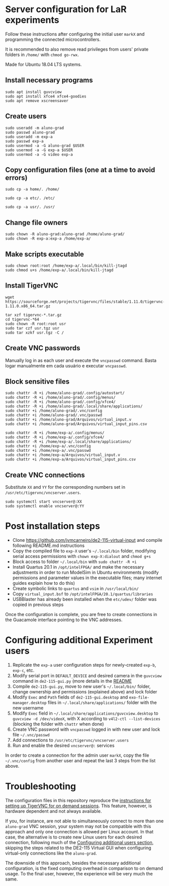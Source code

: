 # Server configuration for LaR experiments
Follow these instructions after configuring the initial user `markX` and programming the connected microcontrollers.

It is recommended to also remove read privileges from users' private folders in `/home/` with `chmod go-rwx`.

Made for Ubuntu 18.04 LTS systems.

## Install necessary programs
```
sudo apt install guvcview
sudo apt install xfce4 xfce4-goodies
sudo apt remove xscreensaver
```

## Create users
```
sudo useradd -m aluno-grad
sudo passwd aluno-grad
sudo useradd -m exp-a
sudo passwd exp-a
sudo usermod -a -G aluno-grad $USER
sudo usermod -a -G exp-a $USER
sudo usermod -a -G video exp-a
```

## Copy configuration files (one at a time to avoid errors)
```
sudo cp -a home/. /home/
```
```
sudo cp -a etc/. /etc/
```
```
sudo cp -a usr/. /usr/
```

## Change file owners
```
sudo chown -R aluno-grad:aluno-grad /home/aluno-grad/
sudo chown -R exp-a:exp-a /home/exp-a/
```

## Make scripts executable
```
sudo chown root:root /home/exp-a/.local/bin/kill-jtagd
sudo chmod u+s /home/exp-a/.local/bin/kill-jtagd
```

## Install TigerVNC
```
wget https://sourceforge.net/projects/tigervnc/files/stable/1.11.0/tigervnc-1.11.0.x86_64.tar.gz
```
```
tar xzf tigervnc-*.tar.gz
cd tigervnc-*64
sudo chown -R root:root usr
sudo tar czf usr.tgz usr
sudo tar xzkf usr.tgz -C /
```

## Create VNC passwords
Manually log in as each user and execute the `vncpasswd` command.
Basta logar manualmente em cada usuário e executar `vncpasswd`.

## Block sensitive files
```
sudo chattr -R +i /home/aluno-grad/.config/autostart/
sudo chattr -R +i /home/aluno-grad/.config/menus/
sudo chattr -R +i /home/aluno-grad/.config/xfce4/
sudo chattr -R +i /home/aluno-grad/.local/share/applications/
sudo chattr +i /home/aluno-grad/.vnc/config
sudo chattr +i /home/aluno-grad/.vnc/passwd
sudo chattr +i /home/aluno-grad/Arquivos/virtual_input.v
sudo chattr +i /home/aluno-grad/Arquivos/virtual_input_pins.csv
```
```
sudo chattr -R +i /home/exp-a/.config/menus/
sudo chattr -R +i /home/exp-a/.config/xfce4/
sudo chattr -R +i /home/exp-a/.local/share/applications/
sudo chattr +i /home/exp-a/.vnc/config
sudo chattr +i /home/exp-a/.vnc/passwd
sudo chattr +i /home/exp-a/Arquivos/virtual_input.v
sudo chattr +i /home/exp-a/Arquivos/virtual_input_pins.csv
```

## Create VNC connections
Substitute `XX` and `YY` for the corresponding numbers set in `/usr/etc/tigervnc/vncserver.users`.
```
sudo systemctl start vncserver@:XX
sudo systemctl enable vncserver@:YY
```

# Post installation steps
- Clone <https://github.com/jvmcarneiro/de2-115-virtual-input> and compile following README.md instructions
- Copy the compiled file to `exp-X` user's `~/.local/bin` folder, modifying serial access permissions with `chown exp-X:dialout` and `chmod g+s`
- Block access to folder `~/.local/bin` with `sudo chattr -R +i`
- Install Quartus 20.1 in `/opt/intelFPGA/` and make the necessary adjustments in order to run ModelSim in Ubuntu environments (modify permissions and parameter values in the executable files; many internet guides explain how to do this)
- Create symbolic links to `quartus` and `vsim` in `/usr/local/bin/`
- Copy `virtual_input.bsf` to `/opt/intelFPGA/20.1/quartus/libraries`
- USBBlaster has already been installed when the `etc/udev/` folder was copied in previous steps 

Once the configuration is complete, you are free to create connections in the Guacamole interface pointing to the VNC addresses.


# Configuring additional Experiment users
1. Replicate the `exp-a` user configuration steps for newly-created `exp-b`, `exp-c`, etc.
1. Modify serial port in `DEFAULT_DEVICE` and desired camera in the `guvcview` command in `de2-115-gui.py` (more details in the [README](https://github.com/jvmcarneiro/de2-115-virtual-input#setting-default-serial-port-and-camera)
1. Compile `de2-115-gui.py`, move to new user's `~/.local/bin/` folder, change ownership and permissions (explained above) and lock folder
1. Modify `Exec` and `Path` fields of `de2-115-gui.desktop` and `exo-file-manager.desktop` files in `~/.local/share/applications/` folder with the new username
1. Modify `Exec` field in `~/.local/share/applications/guvcview.desktop` to `guvcview -d /dev/videoX`, with X according to `v4l2-ctl --list-devices` (blocking the folder with `chattr` when done)
1. Create VNC password with `vncpasswd` logged in with new user and lock file `~/.vnc/passwd`
1. Add connections to `/usr/etc/tigervnc/vncserver.users`
1. Run and enable the desired `vncserver@:` services

In order to create a connection for the admin user `markX`, copy the file `~/.vnc/config` from another user and repeat the last 3 steps from the list above.

# Troubleshooting
The configuration files in this repository reproduce the [instructions for setting up TigerVNC for on demand sessions](https://wiki.archlinux.org/title/TigerVNC#Running_Xvnc_with_XDMCP_for_on_demand_sessions).
This feature, however, is hardware dependent and not always available.

If you, for instance, are not able to simultaneously connect to more than one `aluno-grad` VNC session, your system may not be compatible with this approach and only one connection is allowed per Linux account.
In that case, the alternative is to create new Linux users for each desired connection, following much of the [Configuring additional users section](#configuring-additional-experiment-users), skipping the steps related to the DE2-115 Virtual GUI when configuring virtual-only connections like the `aluno-grad`.

The downside of this approach, besides the necessary additional configuration, is the fixed computing overhead in comparison to on demand usage.
To the final user, however, the experience will be very much the same.
